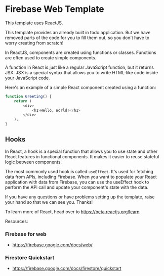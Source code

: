 # Firebase Web Template

This template uses ReactJS.

This template provides an already built in todo application. But we have removed parts of the code for you to fill them out, so you don't have to worry creating from scratch!

In ReactJS, components are created using functions or classes. Functions are often used to create simple components.

A function in React is just like a regular JavaScript function, but it returns JSX. JSX is a special syntax that allows you to write HTML-like code inside your JavaScript code.

Here's an example of a simple React component created using a function:

```js
function Greeting() {
	return (
		<div>
			<h1>Hello, World!</h1>
		</div>
	);
}
```

## Hooks

In React, a hook is a special function that allows you to use state and other React features in functional components. It makes it easier to reuse stateful logic between components.

The most commonly used hook is called `useEffect`. It's used for fetching data from APIs, including Firebase. When you want to populate your React application with data from Firebase, you can use the useEffect hook to perform the API call and update your component's state with the data.

If you have any questions or have problems setting up the template, raise your hand so that we can see you. Thanks!

To learn more of React, head over to https://beta.reactjs.org/learn

Resources:

### Firebase for web

- https://firebase.google.com/docs/web/

### Firestore Quickstart

- https://firebase.google.com/docs/firestore/quickstart
